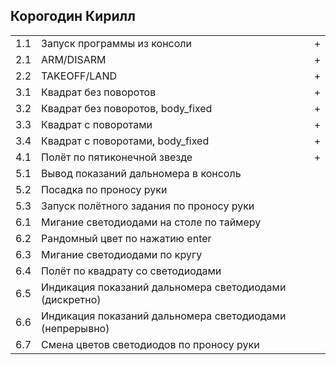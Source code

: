 ## Корогодин Кирилл

<table><tr><td>1.1</td><td>Запуск программы из консоли</td><td>+</td></tr><tr><td>2.1</td><td>ARM/DISARM</td><td>+</td></tr><tr><td>2.2</td><td>TAKEOFF/LAND</td><td>+</td></tr><tr><td>3.1</td><td>Квадрат без поворотов</td><td>+</td></tr><tr><td>3.2</td><td>Квадрат без поворотов, body_fixed</td><td>+</td></tr><tr><td>3.3</td><td>Квадрат с поворотами</td><td>+</td></tr><tr><td>3.4</td><td>Квадрат с поворотами, body_fixed</td><td>+</td></tr><tr><td>4.1</td><td>Полёт по пятиконечной звезде</td><td>+</td></tr><tr><td>5.1</td><td>Вывод показаний дальномера в консоль</td><td> </td></tr><tr><td>5.2</td><td>Посадка по проносу руки</td><td> </td></tr><tr><td>5.3</td><td>Запуск полётного задания по проносу руки</td><td> </td></tr><tr><td>6.1</td><td>Мигание светодиодами на столе по таймеру</td><td> </td></tr><tr><td>6.2</td><td>Рандомный цвет по нажатию enter</td><td> </td></tr><tr><td>6.3</td><td>Мигание светодиодами по кругу</td><td> </td></tr><tr><td>6.4</td><td>Полёт по квадрату со светодиодами</td><td> </td></tr><tr><td>6.5</td><td>Индикация показаний дальномера светодиодами (дискретно)</td><td> </td></tr><tr><td>6.6</td><td>Индикация показаний дальномера светодиодами (непрерывно)</td><td> </td></tr><tr><td>6.7</td><td>Смена цветов светодиодов по проносу руки</td><td> </td></tr></table>